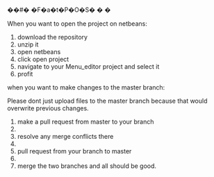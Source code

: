 ��#� �F�a�t�P�O�S�
�
�

When you want to open the project on netbeans:
1. download the repository
2. unzip it
3. open netbeans
4. click open project
5. navigate to your Menu_editor project and select it
6. profit


when you want to make changes to the master branch: 

Please dont just upload files to the master branch because that would overwrite previous changes. 

1. make a pull request from master to your branch 
2. 
2. resolve any merge conflicts there 
3. 
3. pull request from your branch to master 
4. 
4. merge the two branches and all should be good.
